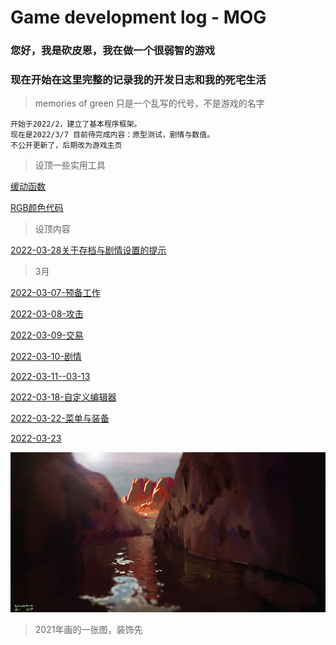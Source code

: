 # Game development log - MOG
### 您好，我是砍皮恩，我在做一个很弱智的游戏
### 现在开始在这里完整的记录我的开发日志和我的死宅生活
> memories of green 只是一个乱写的代号，不是游戏的名字

```
开始于2022/2，建立了基本程序框架。
现在是2022/3/7 目前待完成内容：原型测试，剧情与数值。
不公开更新了，后期改为游戏主页
```

> 设顶一些实用工具

[缓动函数](https://easings.net/cn)

[RGB颜色代码](https://www.rapidtables.org/zh-CN/web/color/RGB_Color.html)

> 设顶内容

[2022-03-28关于存档与剧情设置的提示](./aboutdev_20220328.html)

> 3月

[2022-03-07-预备工作](./aboutdev_20220307.html)  

[2022-03-08-攻击](./aboutdev_20220308.html)

[2022-03-09-交易](./aboutdev_20220309.html)

[2022-03-10-剧情](./aboutdev_20220310.html)

[2022-03-11--03-13](./aboutdev_20220311.html)

[2022-03-18-自定义编辑器](./aboutdev_20220318.html)

[2022-03-22-菜单与装备](./aboutdev_20220322.html)

[2022-03-23](./aboutdev_20220323.html)




![image](/assets/images/bg0.png)
> 2021年画的一张图，装饰先













